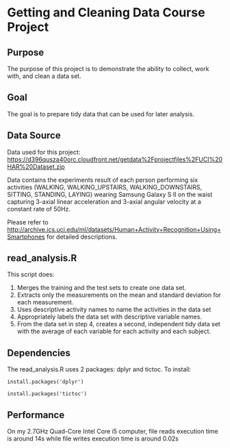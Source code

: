 # Getting and Cleaning Data Course Project

## Purpose
The purpose of this project is to demonstrate the ability to collect, work with, and clean a data set.

## Goal
The goal is to prepare tidy data that can be used for later analysis.

## Data Source
Data used for this project:
https://d396qusza40orc.cloudfront.net/getdata%2Fprojectfiles%2FUCI%20HAR%20Dataset.zip 

Data contains the experiments result of each person performing six activities (WALKING, WALKING_UPSTAIRS, WALKING_DOWNSTAIRS, SITTING, STANDING, LAYING) wearing
Samsung Galaxy S II on the waist capturing 3-axial linear acceleration and 3-axial angular velocity at a constant rate of 50Hz.

Please refer to http://archive.ics.uci.edu/ml/datasets/Human+Activity+Recognition+Using+Smartphones for detailed descriptions.

## read_analysis.R
This script does:

1. Merges the training and the test sets to create one data set.
2. Extracts only the measurements on the mean and standard deviation for each measurement. 
3. Uses descriptive activity names to name the activities in the data set
4. Appropriately labels the data set with descriptive variable names. 
5. From the data set in step 4, creates a second, independent tidy data set with the average of each variable for each activity and each subject.

## Dependencies
The read_analysis.R uses 2 packages: dplyr and tictoc. To install:

`install.packages('dplyr')`

`install.packages('tictoc')`

## Performance
On my 2.7GHz Quad-Core Intel Core i5 computer, file reads execution time is around 14s while file writes execution time is around 0.02s